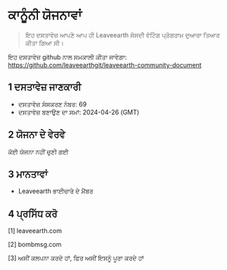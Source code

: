 # ਕਾਨੂੰਨੀ ਯੋਜਨਾਵਾਂ

>ਇਹ ਦਸਤਾਵੇਜ਼ ਆਪਣੇ ਆਪ ਹੀ Leaveearth ਸੰਸਦੀ ਵੋਟਿੰਗ ਪ੍ਰੋਗਰਾਮ ਦੁਆਰਾ ਤਿਆਰ ਕੀਤਾ ਗਿਆ ਸੀ।

ਇਹ ਦਸਤਾਵੇਜ਼ github ਨਾਲ ਸਮਕਾਲੀ ਕੀਤਾ ਜਾਵੇਗਾ: https://github.com/leaveearthgit/leaveearth-community-document

## 1 ਦਸਤਾਵੇਜ਼ ਜਾਣਕਾਰੀ

- ਦਸਤਾਵੇਜ਼ ਸੰਸਕਰਣ ਨੰਬਰ: 69
- ਦਸਤਾਵੇਜ਼ ਬਣਾਉਣ ਦਾ ਸਮਾਂ: 2024-04-26 (GMT)

## 2 ਯੋਜਨਾ ਦੇ ਵੇਰਵੇ

ਕੋਈ ਯੋਜਨਾ ਨਹੀਂ ਚੁਣੀ ਗਈ

## 3 ਮਾਨਤਾਵਾਂ
* Leaveearth ਭਾਈਚਾਰੇ ਦੇ ਮੈਂਬਰ

## 4 ਪ੍ਰਸਿੱਧ ਕਰੋ
[1] leaveearth.com

[2] bombmsg.com

[3] ਅਸੀਂ ਕਲਪਨਾ ਕਰਦੇ ਹਾਂ, ਫਿਰ ਅਸੀਂ ਇਸਨੂੰ ਪੂਰਾ ਕਰਦੇ ਹਾਂ